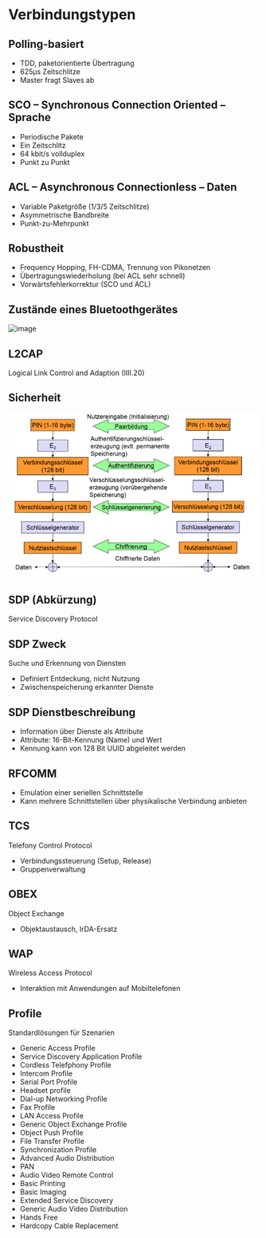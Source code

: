 # Verbindungstypen

## Polling-basiert

- TDD, paketorientierte Übertragung
- 625µs Zeitschlitze
- Master fragt Slaves ab

## SCO – Synchronous Connection Oriented – Sprache

- Periodische Pakete
- Ein Zeitschlitz
- 64 kbit/s vollduplex
- Punkt zu Punkt

## ACL – Asynchronous Connectionless – Daten

- Variable Paketgröße (1/3/5 Zeitschlitze)
- Asymmetrische Bandbreite
- Punkt-zu-Mehrpunkt

## Robustheit

- Frequency Hopping, FH-CDMA, Trennung von Pikonetzen
- Übertragungswiederholung (bei ACL sehr schnell)
- Vorwärtsfehlerkorrektur (SCO und ACL)

## Zustände eines Bluetoothgerätes

![image](../assets/BluetoothZust%C3%A4nde.png)

## L2CAP

Logical Link Control and Adaption (IIII.20)

## Sicherheit

![image](../assets/BluetoothSicherheit.png)

## SDP (Abkürzung)

Service Discovery Protocol

## SDP Zweck

Suche und Erkennung von Diensten

- Definiert Entdeckung, nicht Nutzung
- Zwischenspeicherung erkannter Dienste

## SDP Dienstbeschreibung

- Information über Dienste als Attribute
- Attribute: 16-Bit-Kennung (Name) und Wert
- Kennung kann von 128 Bit UUID abgeleitet werden

## RFCOMM

- Emulation einer seriellen Schnittstelle
- Kann mehrere Schnittstellen über physikalische Verbindung anbieten

## TCS

Telefony Control Protocol

- Verbindungssteuerung (Setup, Release)
- Gruppenverwaltung

## OBEX

 Object Exchange

- Objektaustausch, IrDA-Ersatz

## WAP

Wireless Access Protocol

- Interaktion mit Anwendungen auf Mobiltelefonen

## Profile

Standardlösungen für Szenarien

- Generic Access Profile
- Service Discovery Application Profile
- Cordless Telefphony Profile
- Intercom Profile
- Serial Port Profile
- Headset profile
- Dial-up Networking Profile
- Fax Profile
- LAN Access Profile
- Generic Object Exchange Profile
- Object Push Profile
- File Transfer Profile
- Synchronization Profile
- Advanced Audio Distribution 
- PAN
- Audio Video Remote Control
- Basic Printing
- Basic Imaging
- Extended Service Discovery
- Generic Audio Video Distribution
- Hands Free
- Hardcopy Cable Replacement

